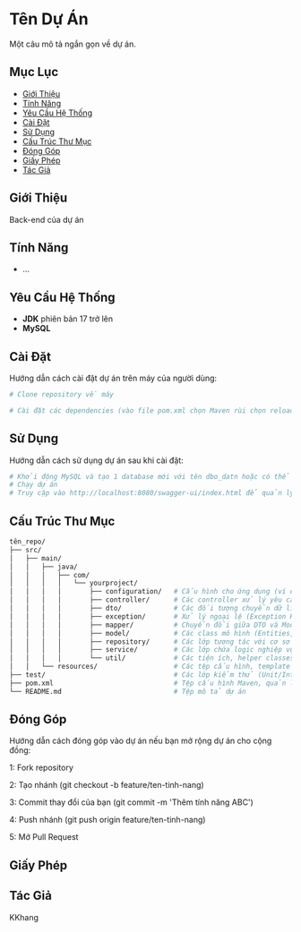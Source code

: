 # Tên Dự Án

Một câu mô tả ngắn gọn về dự án.

## Mục Lục

- [Giới Thiệu](#giới-thiệu)
- [Tính Năng](#tính-năng)
- [Yêu Cầu Hệ Thống](#yêu-cầu-hệ-thống)
- [Cài Đặt](#cài-đặt)
- [Sử Dụng](#sử-dụng)
- [Cấu Trúc Thư Mục](#cấu-trúc-thư-mục)
- [Đóng Góp](#đóng-góp)
- [Giấy Phép](#giấy-phép)
- [Tác Giả](#tác-giả)

## Giới Thiệu

Back-end của dự án


## Tính Năng

- ...

## Yêu Cầu Hệ Thống

- **JDK** phiên bản 17 trở lên
- **MySQL** 

## Cài Đặt

Hướng dẫn cách cài đặt dự án trên máy của người dùng:

```bash
# Clone repository về máy

# Cài đặt các dependencies (vào file pom.xml chọn Maven rùi chọn reload project)

```
## Sử Dụng

Hướng dẫn cách sử dụng dự án sau khi cài đặt:

```bash
# Khởi động MySQL và tạo 1 database mới với tên dbo_datn hoặc có thể tự cấu hình tên mới trong file application.yml
# Chạy dự án
# Truy cập vào http://localhost:8080/swagger-ui/index.html để quản lý các api
```
## Cấu Trúc Thư Mục

```bash
tên_repo/
├── src/
│   ├── main/
│   │   ├── java/
│   │   │   ├── com/
│   │   │   │   └── yourproject/ 
│   │   │   │       ├── configuration/   # Cấu hình cho ứng dụng (ví dụ: SecurityConfig, WebConfig)
│   │   │   │       ├── controller/      # Các controller xử lý yêu cầu HTTP
│   │   │   │       ├── dto/             # Các đối tượng chuyển dữ liệu (Data Transfer Objects)
│   │   │   │       ├── exception/       # Xử lý ngoại lệ (Exception Handling)
│   │   │   │       ├── mapper/          # Chuyển đổi giữa DTO và Model (MapStruct, custom mapper)
│   │   │   │       ├── model/           # Các class mô hình (Entities, POJO)
│   │   │   │       ├── repository/      # Các lớp tương tác với cơ sở dữ liệu (Repositories)
│   │   │   │       ├── service/         # Các lớp chứa logic nghiệp vụ (Services)
│   │   │   │       └── util/            # Các tiện ích, helper classes
│   │   └── resources/                   # Các tệp cấu hình, template (application.properties, application.yml)
├── test/                                # Các lớp kiểm thử (Unit/Integration tests)
├── pom.xml                              # Tệp cấu hình Maven, quản lý dependencies
└── README.md                            # Tệp mô tả dự án

```

## Đóng Góp
Hướng dẫn cách đóng góp vào dự án nếu bạn mở rộng dự án cho cộng đồng:

1: Fork repository

2: Tạo nhánh (git checkout -b feature/ten-tinh-nang)

3: Commit thay đổi của bạn (git commit -m 'Thêm tính năng ABC')

4: Push nhánh (git push origin feature/ten-tinh-nang)

5: Mở Pull Request

## Giấy Phép

## Tác Giả
KKhang

